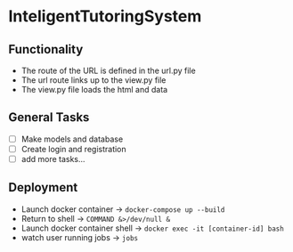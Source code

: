 # InteligentTutoringSystem

## Functionality
- The route of the URL is defined in the url.py file
- The url route links up to the view.py file
- The view.py file loads the html and data

## General Tasks
- [ ] Make models and database
- [ ] Create login and registration
- [ ] add more tasks...

## Deployment
- Launch docker container -> `docker-compose up --build`
- Return to shell -> `COMMAND &>/dev/null &`
- Launch docker container shell -> `docker exec -it [container-id] bash`
- watch user running jobs -> `jobs`